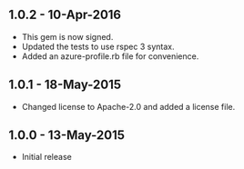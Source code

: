 ## 1.0.2 - 10-Apr-2016
* This gem is now signed.
* Updated the tests to use rspec 3 syntax.
* Added an azure-profile.rb file for convenience.

## 1.0.1 - 18-May-2015
* Changed license to Apache-2.0 and added a license file.

## 1.0.0 - 13-May-2015
* Initial release
